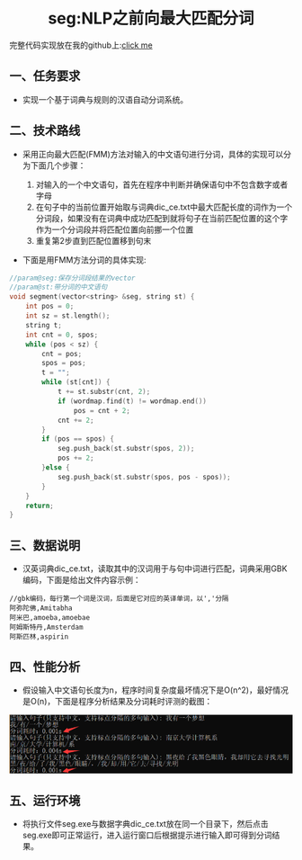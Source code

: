 <center><h1>seg:NLP之前向最大匹配分词</h1></center>

完整代码实现放在我的github上:[click me](https://github.com/tracy-talent/curriculum/tree/master/NLP/seg)

## 一、任务要求

* 实现一个基于词典与规则的汉语自动分词系统。



## 二、技术路线

* 采用正向最大匹配(FMM)方法对输入的中文语句进行分词，具体的实现可以分为下面几个步骤：
  1. 对输入的一个中文语句，首先在程序中判断并确保语句中不包含数字或者字母
  2. 在句子中的当前位置开始取与词典dic_ce.txt中最大匹配长度的词作为一个分词段，如果没有在词典中成功匹配到就将句子在当前匹配位置的这个字作为一个分词段并将匹配位置向前挪一个位置
  3. 重复第2步直到匹配位置移到句末

* 下面是用FMM方法分词的具体实现:

```c++
//param@seg:保存分词段结果的vector
//param@st:带分词的中文语句
void segment(vector<string> &seg, string st) {
    int pos = 0;
    int sz = st.length();
    string t;
    int cnt = 0, spos;
    while (pos < sz) {
        cnt = pos;
        spos = pos;
        t = "";
        while (st[cnt]) {
            t += st.substr(cnt, 2);
            if (wordmap.find(t) != wordmap.end())
                pos = cnt + 2;
            cnt += 2;
        }
        if (pos == spos) {
            seg.push_back(st.substr(spos, 2));
            pos += 2;
        }else {
            seg.push_back(st.substr(spos, pos - spos));
        }
    }
    return;
}
```



## 三、数据说明

* 汉英词典dic_ce.txt，读取其中的汉词用于与句中词进行匹配，词典采用GBK编码，下面是给出文件内容示例：

```
//gbk编码，每行第一个词是汉词，后面是它对应的英译单词，以','分隔
阿弥陀佛,Amitabha
阿米巴,amoeba,amoebae
阿姆斯特丹,Amsterdam
阿斯匹林,aspirin
```



## 四、性能分析

* 假设输入中文语句长度为n，程序时间复杂度最坏情况下是O(n^2)，最好情况是O(n)，下面是程序分析结果及分词耗时评测的截图：

![1541992901499](https://raw.githubusercontent.com/tracy-talent/Notes/master/imgs/nlp_seg_1.png)



## 五、运行环境

* 将执行文件seg.exe与数据字典dic_ce.txt放在同一个目录下，然后点击seg.exe即可正常运行，进入运行窗口后根据提示进行输入即可得到分词结果。